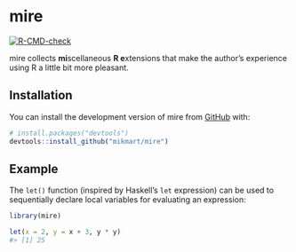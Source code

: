 
<!-- README.md is generated from README.Rmd. Please edit that file -->

# mire

<!-- badges: start -->

[![R-CMD-check](https://github.com/mikmart/mire/actions/workflows/R-CMD-check.yaml/badge.svg)](https://github.com/mikmart/mire/actions/workflows/R-CMD-check.yaml)
<!-- badges: end -->

mire collects **mi**scellaneous **R e**xtensions that make the author’s
experience using R a little bit more pleasant.

## Installation

You can install the development version of mire from
[GitHub](https://github.com/) with:

``` r
# install.packages("devtools")
devtools::install_github("mikmart/mire")
```

## Example

The `let()` function (inspired by Haskell’s `let` expression) can be
used to sequentially declare local variables for evaluating an
expression:

``` r
library(mire)

let(x = 2, y = x + 3, y * y)
#> [1] 25
```
